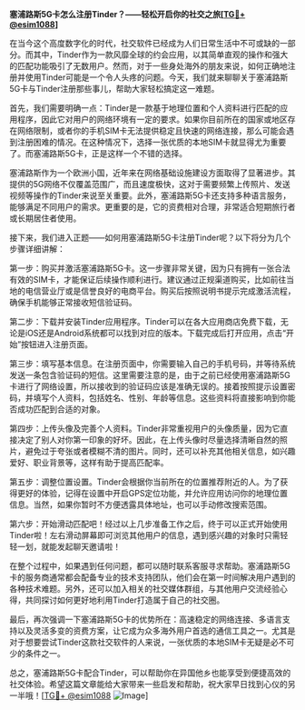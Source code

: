 **塞浦路斯5G卡怎么注册Tinder？——轻松开启你的社交之旅[[TG💪+ @esim1088](https://t.me/s/esim1088)]**

在当今这个高度数字化的时代，社交软件已经成为人们日常生活中不可或缺的一部分。而其中，Tinder作为一款风靡全球的约会应用，以其简单直观的操作和强大的匹配功能吸引了无数用户。然而，对于一些身处海外的朋友来说，如何正确地注册并使用Tinder可能是一个令人头疼的问题。今天，我们就来聊聊关于塞浦路斯5G卡与Tinder注册那些事儿，帮助大家轻松搞定这一难题。

首先，我们需要明确一点：Tinder是一款基于地理位置和个人资料进行匹配的应用程序，因此它对用户的网络环境有一定的要求。如果你目前所在的国家或地区存在网络限制，或者你的手机SIM卡无法提供稳定且快速的网络连接，那么可能会遇到注册困难的情况。在这种情况下，选择一张优质的本地SIM卡就显得尤为重要了。而塞浦路斯5G卡，正是这样一个不错的选择。

塞浦路斯作为一个欧洲小国，近年来在网络基础设施建设方面取得了显著进步。其提供的5G网络不仅覆盖范围广，而且速度极快，这对于需要频繁上传照片、发送视频等操作的Tinder来说至关重要。此外，塞浦路斯5G卡还支持多种语言服务，能够满足不同用户的需求。更重要的是，它的资费相对合理，非常适合短期旅行者或长期居住者使用。

接下来，我们进入正题——如何用塞浦路斯5G卡注册Tinder呢？以下将分为几个步骤详细讲解：

第一步：购买并激活塞浦路斯5G卡。这一步骤非常关键，因为只有拥有一张合法有效的SIM卡，才能保证后续操作顺利进行。建议通过正规渠道购买，比如前往当地的电信营业厅或是信誉良好的电商平台。购买后按照说明书提示完成激活流程，确保手机能够正常接收短信验证码。

第二步：下载并安装Tinder应用程序。Tinder可以在各大应用商店免费下载，无论是iOS还是Android系统都可以找到对应的版本。下载完成后打开应用，点击“开始”按钮进入注册页面。

第三步：填写基本信息。在注册页面中，你需要输入自己的手机号码，并等待系统发送一条包含验证码的短信。这里需要注意的是，由于之前已经使用塞浦路斯5G卡进行了网络设置，所以接收到的验证码应该是准确无误的。接着按照提示设置密码，并填写个人资料，包括姓名、性别、年龄等信息。这些资料将直接影响到你能否成功匹配到合适的对象。

第四步：上传头像及完善个人资料。Tinder非常重视用户的头像质量，因为它直接决定了别人对你第一印象的好坏。因此，在上传头像时尽量选择清晰自然的照片，避免过于夸张或者模糊不清的图片。同时，还可以补充其他相关信息，如兴趣爱好、职业背景等，这样有助于提高匹配率。

第五步：调整位置设置。Tinder会根据你当前所在的位置推荐附近的人。为了获得更好的体验，记得在设置中开启GPS定位功能，并允许应用访问你的地理位置信息。当然，如果你暂时不方便透露具体地址，也可以手动修改搜索范围。

第六步：开始滑动匹配吧！经过以上几步准备工作之后，终于可以正式开始使用Tinder啦！左右滑动屏幕即可浏览其他用户的信息，遇到感兴趣的对象时只需轻轻一划，就能发起聊天邀请啦！

在整个过程中，如果遇到任何问题，都可以随时联系客服寻求帮助。塞浦路斯5G卡的服务商通常都会配备专业的技术支持团队，他们会在第一时间解决用户遇到的各种技术难题。另外，还可以加入相关的社交媒体群组，与其他用户交流经验心得，共同探讨如何更好地利用Tinder打造属于自己的社交圈。

最后，再次强调一下塞浦路斯5G卡的优势所在：高速稳定的网络连接、多语言支持以及灵活多变的资费方案，让它成为众多海外用户首选的通信工具之一。尤其是对于想要尝试Tinder这款社交软件的人来说，一张优质的本地SIM卡无疑是必不可少的条件之一。

总之，塞浦路斯5G卡配合Tinder，可以帮助你在异国他乡也能享受到便捷高效的社交体验。希望这篇文章能给大家带来一些启发和帮助，祝大家早日找到心仪的另一半哦！[[TG💪+ @esim1088](https://t.me/s/esim1088) ![Image](https://i.postimg.cc/4NQfJmqS/Snipaste-2025-05-13-00-14-12.png)]